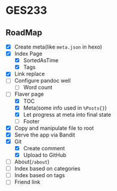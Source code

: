 # GES233

## RoadMap

- [x] Create meta(like `meta.json` in hexo)
- [x] Index Page
  - [x] SortedAsTime
  - [x] Tags
- [x] Link replace
- [ ] Configure pandoc well
  - [ ] Word count
- [ ] Flaver page
  - [x] TOC
  - [x] Meta(some info used in `%Posts{}`)
  - [x] Let progress at meta into final state
  - [ ] Footer
- [x] Copy and manipulate file to root
- [x] Serve the app via Bandit
- [x] Git
  - [x] Create comment
  - [x] Upload to GitHub
- [ ] About(`/about`)
- [ ] Index based on categories
- [ ] Index based on tags
- [ ] Friend link
